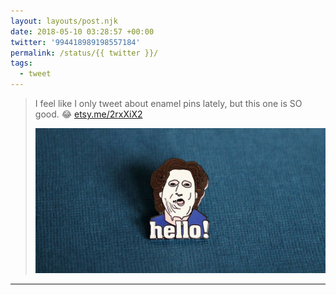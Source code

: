 ```yaml
---
layout: layouts/post.njk
date: 2018-05-10 03:28:57 +00:00
twitter: '994418989198557184'
permalink: /status/{{ twitter }}/
tags: 
  - tweet
---
```


> I feel like I only tweet about enamel pins lately, but this one is SO good. 😂 [etsy.me/2rxXiX2](https://etsy.me/2rxXiX2)
> 
> ![Enamel pin of Robin Williams in "Mrs. Doubtfire" with cake frosting on his face saying "Hello!"](/img/994418989198557184-DcziqpaUQAAzQKG.jpg)

---
